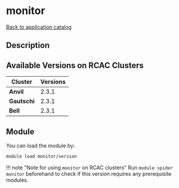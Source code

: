 # monitor

[Back to application catalog](../app_catalog.md)

## Description


## Available Versions on RCAC Clusters
|Cluster|Versions|
|---|---|
|**Anvil**|2.3.1|
|**Gautschi**|2.3.1|
|**Bell**|2.3.1|

## Module
You can load the module by:

```bash
module load monitor/version
```

!!! note "Note for using `monitor` on RCAC clusters"
    Run `module spider monitor` beforehand to check if this version requires any prerequisite modules.
